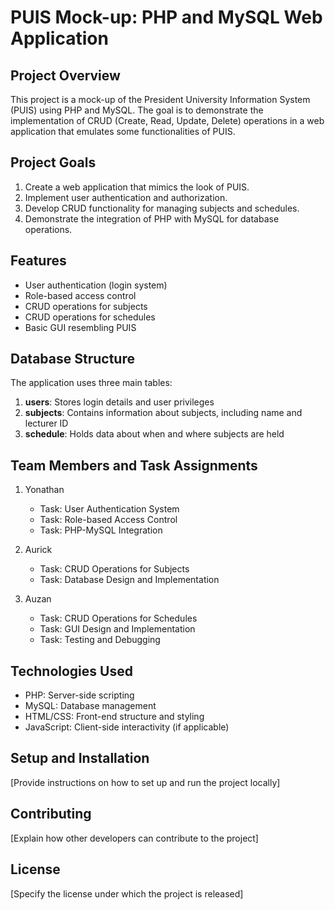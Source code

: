 # PUIS Mock-up: PHP and MySQL Web Application

## Project Overview

This project is a mock-up of the President University Information System (PUIS) using PHP and MySQL. The goal is to demonstrate the implementation of CRUD (Create, Read, Update, Delete) operations in a web application that emulates some functionalities of PUIS.

## Project Goals

1. Create a web application that mimics the look of PUIS.
2. Implement user authentication and authorization.
3. Develop CRUD functionality for managing subjects and schedules.
4. Demonstrate the integration of PHP with MySQL for database operations.

## Features

- User authentication (login system)
- Role-based access control
- CRUD operations for subjects
- CRUD operations for schedules
- Basic GUI resembling PUIS

## Database Structure

The application uses three main tables:

1. **users**: Stores login details and user privileges
2. **subjects**: Contains information about subjects, including name and lecturer ID
3. **schedule**: Holds data about when and where subjects are held

## Team Members and Task Assignments

1. Yonathan
   - Task: User Authentication System
   - Task: Role-based Access Control
   - Task: PHP-MySQL Integration

2. Aurick
   - Task: CRUD Operations for Subjects
   - Task: Database Design and Implementation

3. Auzan
   - Task: CRUD Operations for Schedules
   - Task: GUI Design and Implementation
   - Task: Testing and Debugging

## Technologies Used

- PHP: Server-side scripting
- MySQL: Database management
- HTML/CSS: Front-end structure and styling
- JavaScript: Client-side interactivity (if applicable)

## Setup and Installation

[Provide instructions on how to set up and run the project locally]

## Contributing

[Explain how other developers can contribute to the project]

## License

[Specify the license under which the project is released]
